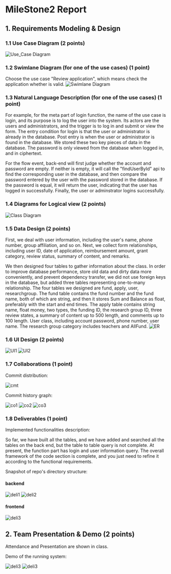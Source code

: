 # MileStone2 Report

## 1. Requirements Modeling & Design

### 1.1 Use Case Diagram (2 points)
![Use_Case Diagram](milstone2_pictures/usecase.png)

### 1.2 Swimlane Diagram (for one of the use cases) (1 point)
Choose the use case "Review application", which means check the application whether is valid. 
![Swimlane Diagram](milstone2_pictures/泳道图.png)
### 1.3 Natural Language Description (for one of the use cases) (1 point)
For example, for the meta part of login function, the name of the use case is login, and its purpose is to log the user into the system. 
Its actors are the users and administrators, and the trigger is to log in and submit or view the form. 
The entry condition for login is that the user or administrator is already in the database. 
Post entry is when the user or administrator is found in the database. 
We stored these two key pieces of data in the database. The password is only viewed from the database when logged in, and in ciphertext. 


For the flow event, back-end will first judge whether the account and password are empty. If neither is empty, it will call the "findUserById" api to find the corresponding user in the database, and then compare the password entered by the user with the password stored in the database. If the password is equal, it will return the user, indicating that the user has logged in successfully. Finally, the user or adminstrator logins successfully. 
### 1.4 Diagrams for Logical view (2 points)
![Class Diagram](milstone2_pictures/class.png)
### 1.5 Data Design (2 points)
First, we deal with user information, including the user's name, phone number, group affiliation, and so on. Next, we collect form relationships, including user ID, date of application, reimbursement amount, grant category, review status, summary of content, and remarks.


We then designed four tables to gather information about the class. In order to improve database performance, store old data and dirty data more conveniently, and prevent dependency transfer, we did not use foreign keys in the database, but added three tables representing one-to-many relationship. The four tables we designed are fund, apply, user, researchgroup. The fund table contains the fund number and the fund name, both of which are string, and then it stores Sum and Balance as float, preferably with the start and end times. The apply table contains string name, float money, two types, the funding ID, the research group ID, three review states, a summary of content up to 500 length, and comments up to 100 length. User class, including account password, phone number, user name. The research group category includes teachers and AllFund.
![ER](milstone2_pictures/ER.png)
### 1.6 UI Design (2 points)
![UI1](milstone2_pictures/ui1.png)
![UI2](milstone2_pictures/ui2.png)

### 1.7 Collaborations (1 point)

Commit distribution:

![cmt](milstone2_pictures/commit.png)

Commit history graph:

![co1](milstone2_pictures/co1.png)
![co2](milstone2_pictures/co2.png)
![co3](milstone2_pictures/co3.png)
### 1.8 Deliverables (1 point)
Implemented functionalities description:

So far, we have built all the tables, and we have added and searched all the tables on the back end, but the table to table query is not complete. At present, the function part has login and user information query. The overall framework of the code section is complete, and you just need to refine it according to the functional requirements.

Snapshot of repo's directory structure:
#### backend

![deli1](milstone2_pictures/deli1.png)
![deli2](milstone2_pictures/deli2.png)

#### frontend

![deli3](milstone2_pictures/deli3.png)

## 2. Team Presentation & Demo (2 points)

Attendance and Presentation are shown in class.

Demo of the running system:

![deli3](milstone2_pictures/login.png)
![deli3](milstone2_pictures/home.png)

